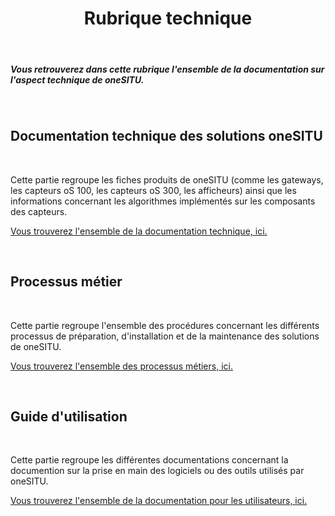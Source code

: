 <h1 style="text-align: center;">Rubrique technique</h1>

<br>

##### Vous retrouverez dans cette rubrique l'ensemble de la documentation sur l'aspect technique de oneSITU. 

<br>

## Documentation technique des solutions oneSITU

<br>

Cette partie regroupe les fiches produits de oneSITU (comme les gateways, les capteurs oS 100, les capteurs oS 300, les afficheurs) ainsi que les informations concernant les algorithmes implémentés sur les composants des capteurs.

[<i class="fas fa-arrow-right"></i>  Vous trouverez l'ensemble de la documentation technique, ici. ](documentation.md)

<br>

## Processus métier

<br>

Cette partie regroupe l'ensemble des procédures concernant les différents processus de préparation, d'installation et de la maintenance des solutions de oneSITU.

[<i class="fas fa-arrow-right"></i>  Vous trouverez l'ensemble des processus métiers, ici. ](index.md)

<br>

## Guide d'utilisation

<br>

Cette partie regroupe les différentes documentations concernant la documention sur la prise en main des logiciels ou des outils utilisés par oneSITU.

[<i class="fas fa-arrow-right"></i>  Vous trouverez l'ensemble de la documentation pour les utilisateurs, ici. ](index.md)